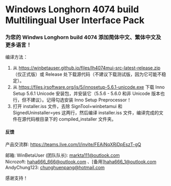 # Windows Longhorn 4074 build Multilingual User Interface Pack
### 为您的 Windws Longhorn build 4074 添加简体中文、繁体中文及更多语言！

编译方法：
1. 从 https://winbetauser.github.io/files/lh4074mui-src-latest-release.zip （仅正式版）或 Release 处下载源代码（不建议下载测试版，因为它可能不稳定）。  
2. 从 https://files.jrsoftware.org/is/5/innosetup-5.6.1-unicode.exe 下载 Inno Setup 5.6.1 Unicode 安装包，并安装它（5.5.6 - 5.6.0 和非 Unicode 版本也行，但不建议）。记得勾选安装 Inno Setup Preprocessor！  
3. 打开 installer.iss 文件，去除 SignTool=winbetamui 和 SignedUninstaller=yes 这两行，然后编译 installer.iss 文件，编译完成的文件在源代码根目录下的 compiled_installer 文件夹。  

#### 反馈
产品交流群: https://teams.live.com/l/invite/FEAiNqXRjDpEszT-gQ  

邮箱: 
 WinBetaUser (团队队长): markta111@outlook.com  
 Nicrozoft: haha666_666@outlook.com 、[备用]haha666_1@outlook.com  
 AndyChung123: chunghuenpang@hotmail.com  

感谢支持！
